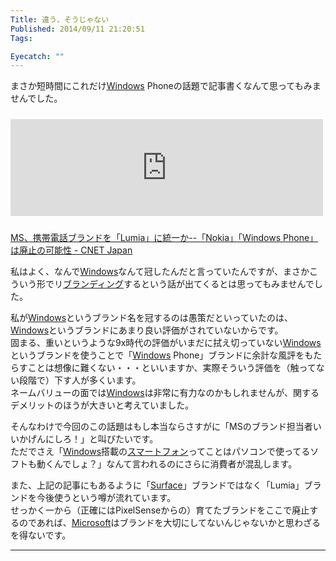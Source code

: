 ```yaml
---
Title: 違う、そうじゃない
Published: 2014/09/11 21:20:51
Tags:

Eyecatch: ""
---
```

<p>まさか短時間にこれだけ<a class="keyword" href="http://d.hatena.ne.jp/keyword/Windows">Windows</a> Phoneの話題で記事書くなんて思ってもみませんでした。</p>

<p><iframe src="http://hatenablog.com/embed?url=http%3A%2F%2Fjapan.cnet.com%2Fmobile%2F35053642%2F" title="MS、携帯電話ブランドを「Lumia」に統一か--「Nokia」「Windows Phone」は廃止の可能性" scrolling="no" frameborder="0" style="width: 100%; height: 155px; max-width: 500px; margin: 10px 0px;"><a href="http://japan.cnet.com/mobile/35053642/">MS、携帯電話ブランドを「Lumia」に統一か--「Nokia」「Windows Phone」は廃止の可能性</a></iframe></p>

<p><a href="http://japan.cnet.com/mobile/35053642/">MS&#x3001;&#x643A;&#x5E2F;&#x96FB;&#x8A71;&#x30D6;&#x30E9;&#x30F3;&#x30C9;&#x3092;&#x300C;Lumia&#x300D;&#x306B;&#x7D71;&#x4E00;&#x304B;--&#x300C;Nokia&#x300D;&#x300C;Windows Phone&#x300D;&#x306F;&#x5EC3;&#x6B62;&#x306E;&#x53EF;&#x80FD;&#x6027; - CNET Japan</a></p>

<p>私はよく、なんで<a class="keyword" href="http://d.hatena.ne.jp/keyword/Windows">Windows</a>なんて冠したんだと言っていたんですが、まさかこういう形でリ<a class="keyword" href="http://d.hatena.ne.jp/keyword/%A5%D6%A5%E9%A5%F3%A5%C7%A5%A3%A5%F3%A5%B0">ブランディング</a>するという話が出てくるとは思ってもみませんでした。</p>

<p>私が<a class="keyword" href="http://d.hatena.ne.jp/keyword/Windows">Windows</a>というブランド名を冠するのは愚策だといっていたのは、<a class="keyword" href="http://d.hatena.ne.jp/keyword/Windows">Windows</a>というブランドにあまり良い評価がされていないからです。<br/>
固まる、重いというような9x時代の評価がいまだに拭え切っていない<a class="keyword" href="http://d.hatena.ne.jp/keyword/Windows">Windows</a>というブランドを使うことで「<a class="keyword" href="http://d.hatena.ne.jp/keyword/Windows">Windows</a> Phone」ブランドに余計な風評をもたらすことは想像に難くない・・・といいますか、実際そういう評価を（触ってない段階で）下す人が多くいます。<br/>
ネームバリューの面では<a class="keyword" href="http://d.hatena.ne.jp/keyword/Windows">Windows</a>は非常に有力なのかもしれませんが、関するデメリットのほうが大きいと考えていました。</p>

<p>そんなわけで今回のこの話題はもし本当ならさすがに「MSのブランド担当者いいかげんにしろ！」と叫びたいです。<br/>
ただでさえ「<a class="keyword" href="http://d.hatena.ne.jp/keyword/Windows">Windows</a>搭載の<a class="keyword" href="http://d.hatena.ne.jp/keyword/%A5%B9%A5%DE%A1%BC%A5%C8%A5%D5%A5%A9%A5%F3">スマートフォン</a>ってことはパソコンで使ってるソフトも動くんでしょ？」なんて言われるのにさらに消費者が混乱します。</p>

<p>また、上記の記事にもあるように「<a class="keyword" href="http://d.hatena.ne.jp/keyword/Surface">Surface</a>」ブランドではなく「Lumia」ブランドを今後使うという噂が流れています。<br/>
せっかく一から（正確にはPixelSenseからの）育てたブランドをここで廃止するのであれば、<a class="keyword" href="http://d.hatena.ne.jp/keyword/Microsoft">Microsoft</a>はブランドを大切にしてないんじゃないかと思わざるを得ないです。</p>

***